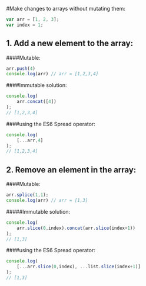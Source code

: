 #Make changes to arrays without mutating them:

``` javascript
var arr = [1, 2, 3];
var index = 1;
```
## 1. Add a new element to the array:

####Mutable:
``` javascript
arr.push(4) 
console.log(arr) // arr = [1,2,3,4]
```

####Immutable solution:
``` javascript
console.log(        
    arr.concat([4])         
); 
// [1,2,3,4]
```
####using the ES6 Spread operator:
``` javascript
console.log(
    [...arr,4]             
); 
// [1,2,3,4]
```

## 2. Remove an element in the array:

####Mutable:
``` javascript
arr.splice(1,1);
console.log(arr) // arr = [1,3]
```

#####Immutable solution:
``` javascript
console.log(       
    arr.slice(0,index).concat(arr.slice(index+1))      
); 
// [1,3]
````
####using the ES6 Spread operator:
``` javascript
console.log(       
    [...arr.slice(0,index), ...list.slice(index+1)]       
); 
// [1,3]
```
